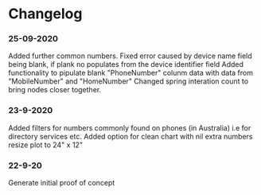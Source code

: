 # Changelog


### 25-09-2020
Added further common numbers. 
Fixed error caused by device name field being blank, if plank no populates from the device identifier field
Added functionality to pipulate blank "PhoneNumber" colunm data with data from "MobileNumber" and "HomeNumber"
Changed spring interation count to bring nodes closer together.

### **23-9-2020**
Added filters for numbers commonly found on phones (in Australia) i.e for directory services etc.
Added option for clean chart with nil extra numbers
resize plot to 24" x 12" 


### **22-9-20**
Generate initial proof of concept
